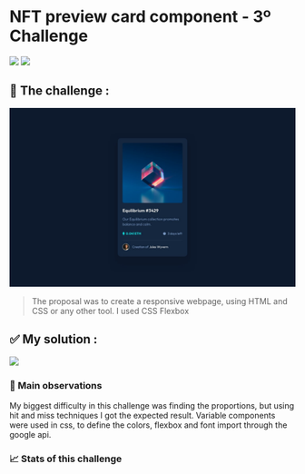 # NFT preview card component - 3º Challenge
<img src="https://img.shields.io/badge/HTML5-323330?style=for-the-badge&logo=html5&logoColor=orange"> <img src="https://img.shields.io/badge/CSS3-323330?style=for-the-badge&logo=css3&logoColor=blue">


## 💬 The challenge :

<img src="./design/desktop-design.jpg" width="800">


> The proposal was to create a responsive webpage, using HTML and CSS or any other tool. I used CSS Flexbox
## ✅ My solution :

<img src="#" width="800">

### 🔎 Main observations
My biggest difficulty in this challenge was finding the proportions, but using hit and miss techniques I got the expected result.
Variable components were used in css, to define the colors, flexbox and font import through the google api.


### 📈 Stats of this challenge
